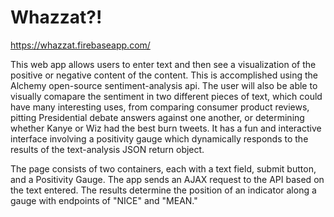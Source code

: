 # Whazzat?!

https://whazzat.firebaseapp.com/

This web app allows users to enter text and then see a visualization of the positive or negative content of the content. This is accomplished using the Alchemy open-source sentiment-analysis api. The user will also be able to visually comapare the sentiment in two different pieces of text, which could have many interesting uses, from comparing consumer product reviews, pitting Presidential debate answers against one another, or determining whether Kanye or Wiz had the best burn tweets. It has a fun and interactive interface involving a positivity gauge which dynamically responds to the results of the text-analysis JSON return object.

The page consists of two containers, each with a text field, submit button, and a Positivity Gauge. The app sends an AJAX request to the API based on the text entered. The results determine the position of an indicator along a gauge with endpoints of "NICE" and "MEAN."